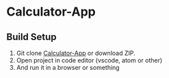 # Calculator-App

## Build Setup

1.  Git clone [Calculator-App](https://github.com/afsori/Calculator-App) or download ZIP.
2.  Open project in code editor (vscode, atom or other)
3.  And run it in a browser or something
